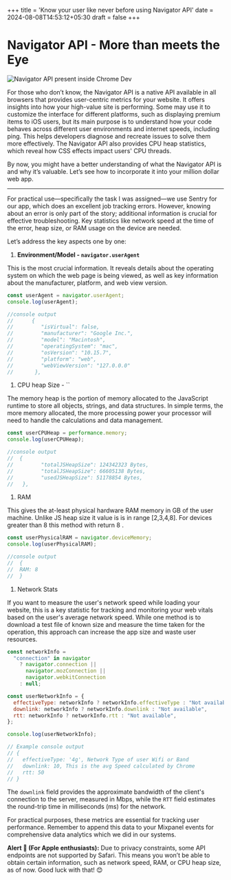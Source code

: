 +++
title = 'Know your user like never before using Navigator API'
date = 2024-08-08T14:53:12+05:30
draft = false
+++

# Navigator API - More than meets the Eye

![Navigator API present inside Chrome Dev](/images/chrome_dev.png)

For those who don’t know, the Navigator API is a native API available in all browsers that provides user-centric metrics for your website. It offers insights into how your high-value site is performing. Some may use it to customize the interface for different platforms, such as displaying premium items to iOS users, but its main purpose is to understand how your code behaves across different user environments and internet speeds, including ping. This helps developers diagnose and recreate issues to solve them more effectively. The Navigator API also provides CPU heap statistics, which reveal how CSS effects impact users' CPU threads.

By now, you might have a better understanding of what the Navigator API is and why it’s valuable. Let’s see how to incorporate it into your million dollar web app.

---

For practical use—specifically the task I was assigned—we use Sentry for our app, which does an excellent job tracking errors. However, knowing about an error is only part of the story; additional information is crucial for effective troubleshooting. Key statistics like network speed at the time of the error, heap size, or RAM usage on the device are needed.

Let’s address the key aspects one by one:

1. **Environment/Model - `navigator.userAgent`**

This is the most crucial information. It reveals details about the operating system on which the web page is being viewed, as well as key information about the manufacturer, platform, and web view version.

```jsx
const userAgent = navigator.userAgent;
console.log(userAgent);

//console output
//      {
//         "isVirtual": false,
//         "manufacturer": "Google Inc.",
//         "model": "Macintosh",
//         "operatingSystem": "mac",
//         "osVersion": "10.15.7",
//         "platform": "web",
//         "webViewVersion": "127.0.0.0"
//       },
```

1. CPU heap Size - ``

The memory heap is the portion of memory allocated to the JavaScript runtime to store all objects, strings, and data structures. In simple terms, the more memory allocated, the more processing power your processor will need to handle the calculations and data management.

```jsx
const userCPUHeap = performance.memory;
console.log(userCPUHeap);

//console output
//  {
//         "totalJSHeapSize": 124342323 Bytes,
//         "totalJSHeapSize": 66605138 Bytes,
//         "usedJSHeapSize": 51178854 Bytes,
//   },
```

1. RAM

This gives the at-least physical hardware RAM memory in GB of the user machine. Unlike JS heap size it value is is in range [2,3,4,8]. For devices greater than 8 this method with return 8 .

```jsx
const userPhysicalRAM = navigator.deviceMemory;
console.log(userPhysicalRAM);

//console output
//  {
//  RAM: 8
//  }
```

1. Network Stats

If you want to measure the user's network speed while loading your website, this is a key statistic for tracking and monitoring your web vitals based on the user's average network speed. While one method is to download a test file of known size and measure the time taken for the operation, this approach can increase the app size and waste user resources.

```jsx
const networkInfo =
  "connection" in navigator
    ? navigator.connection ||
      navigator.mozConnection ||
      navigator.webkitConnection
    : null;

const userNetworkInfo = {
  effectiveType: networkInfo ? networkInfo.effectiveType : "Not available",
  downlink: networkInfo ? networkInfo.downlink : "Not available",
  rtt: networkInfo ? networkInfo.rtt : "Not available",
};

console.log(userNetworkInfo);

// Example console output
// {
//   effectiveType: '4g', Network Type of user Wifi or Band
//   downlink: 10, This is the avg Speed calculated by Chrome
//   rtt: 50
// }
```

The `downlink` field provides the approximate bandwidth of the client's connection to the server, measured in Mbps, while the `RTT` field estimates the round-trip time in milliseconds (ms) for the network.

For practical purposes, these metrics are essential for tracking user performance. Remember to append this data to your Mixpanel events for comprehensive data analytics which we did in our systems.

**Alert 🍎 (For Apple enthusiasts):** Due to privacy constraints, some API endpoints are not supported by Safari. This means you won’t be able to obtain certain information, such as network speed, RAM, or CPU heap size, as of now. Good luck with that! 😊
